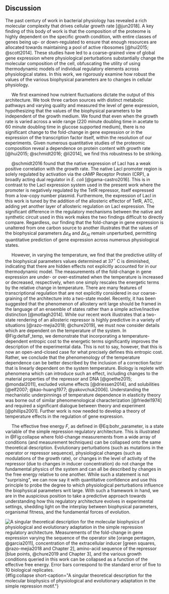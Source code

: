 ## Discussion


The past century of work in bacterial physiology has revealed a rich
molecular complexity that drives cellular growth rate [@jun2018]. A key
finding of this body of work is that the composition of the proteome is
highly dependent on the specific growth condition, with entire classes
of genes being up- or down-regulated to ensure that enough resources are
allocated towards maintaining a pool of active ribosomes
[@hui2015; @scott2014]. These studies have led to a coarse-grained view
of global gene expression where physiological perturbations
substantially change the molecular composition of the cell, obfuscating
the utility of using thermodynamic models of individual regulatory
elements across physiological states. In this work, we rigorously
examine how robust the values of the various biophysical parameters are
to changes in cellular physiology.

&nbsp;&nbsp;&nbsp;&nbsp;&nbsp;We first examined how nutrient fluctuations
dictate the output of this architecture. We took three carbon sources with
distinct metabolic pathways and varying quality and measured the level of
gene expression, hypothesizing that the values of the biophysical parameters
to be independent of the growth medium. We found that even when the growth
rate is varied across a wide range (220 minute doubling time in acetate to 60
minute doubling time in glucose supported medium), there is no significant
change to the fold-change in gene expression or in the expression of the
transcription factor itself, within the resolution of our experiments. Given
numerous quantitative studies of the proteomic composition reveal a
dependence on protein content with growth rate [@hui2015; @schmidt2016;
@li2014], we find this robustness to be striking.

&nbsp;&nbsp;&nbsp;&nbsp;&nbsp;@schmidt2016 found that the native expression of
LacI has a weak positive correlation with the growth rate. The native
LacI promoter region is solely regulated by activation via the cAMP
Receptor Protein (CRP), a broadly acting dual regulator in *E. coli*
[@gama-castro2016]. This is in contrast to the LacI expression system
used in the present work where the promoter is negatively regulated by
the TetR repressor, itself expressed from a low-copy number plasmid.
Furthermore, the expression of LacI in this work is tuned by the
addition of the allosteric effector of TetR, ATC, adding yet another
layer of allosteric regulation on LacI expression. The significant
difference in the regulatory mechanisms between the native and synthetic
circuit used in this work makes the two findings difficult to directly
compare. Regardless, our finding that the fold-change in gene expression
is unaltered from one carbon source to another illustrates that the
values of the biophysical parameters $\Delta\varepsilon_ {R}$ and
$\Delta\varepsilon_{AI}$ remain unperturbed, permitting quantitative
prediction of gene expression across numerous physiological states.

&nbsp;&nbsp;&nbsp;&nbsp;&nbsp;However, in varying the temperature, we find that the predictive utility
of the biophysical parameters values determined at 37$^\circ$ C is
diminished, indicating that there are hidden effects not explicitly
accounted for in our thermodynamic model. The measurements of the
fold-change in gene expression are under- or over-estimated when the
temperature is increased or decreased, respectively, when one simply
rescales the energetic terms by the relative change in temperature.
There are many features of transcriptional regulation that are not
explicitly considered in our coarse-graining of the architecture into a
two-state model. Recently, it has been suggested that the phenomenon of
allostery writ large should be framed in the language of an ensemble of
states rather than a simple active/inactive distinction [@motlagh2014].
While our recent work illustrates that a two-state rendering of an
allosteric repressor is highly predictive in a variety of situations
[@razo-mejia2018; @chure2019], we must now consider details which are
dependent on the temperature of the system. In @Fig:deltaF_temp, we demonstrate that incorporating a
temperature-dependent entropic cost to the energetic terms significantly
improves the description of the experimental data. This is not to say,
however, that this is now an open-and-closed case for what precisely
defines this entropic cost. Rather, we conclude that the phenomenology
of the temperature dependence can be better described by the inclusion
of a correction factor that is linearly dependent on the system
temperature. Biology is replete with phenomena which can introduce such
an effect, including changes to the material properties of the repressor
and DNA [@goethe2015; @mondal2011], excluded volume effects
[@driessen2014], and solubilities
[@elf2007; @kao-huang1977; @yakovchuk2006]. Understanding the
mechanistic underpinnings of temperature dependence in elasticity theory
was borne out of similar phenomenological characterization
[@friedel1974] and required a significant dialogue between theory and
experiment [@phillips2001]. Further work is now needed to develop a
theory of temperature effects in the regulation of gene expression.

&nbsp;&nbsp;&nbsp;&nbsp;&nbsp;The effective free energy $F$, as defined in @Eq:bohr_parameter, is a state variable of the simple
repression regulatory architecture. This is illustrated in @Fig:collapse
 where fold-change measurements from a wide array of conditions (and measurement techniques) can be collapsed onto
the same theoretical description. Evolutionary perturbations (such as
mutations in the operator or repressor sequence), physiological changes
(such as modulations of the growth rate), or changes in the level of
activity of the repressor (due to changes in inducer concentration) do
not change the fundamental physics of the system and can all be
described by changes in the free energy relative to one another. While
such a statement is not "surprising", we can now say it with
quantitative confidence and use this principle to probe the degree to
which physiological perturbations influence the biophysical parameters
writ large. With such a framework in hand, we are in the auspicious
position to take a predictive approach towards understanding how this
regulatory architecture evolves in experimental settings, shedding light
on the interplay between biophysical parameters, organismal fitness, and
the fundamental forces of evolution.

![**A singular theoretical description for the molecular biophysics of
physiological and evolutionary adaptation in the simple repression regulatory
architecture.** Measurements of the fold-change in gene expression varying the
sequence of the operator site [orange pentagon, @garcia2011], concentration of
the extracellular inducer [green squares, @razo-mejia2018 and Chapter 2],
amino-acid sequence of the repressor [blue points, @chure2019 and Chapter 3],
and the various growth conditions queried in this work can be collapsed as a
function of the effective free energy. Error bars correspond to the standard
error of five to 10 biological replicates.](ch4_fig6){#fig:collapse
short-caption="A singular theoretical description for the molecular biophysics
of physiological and evolutionary adaptation in the simple repression motif."}
